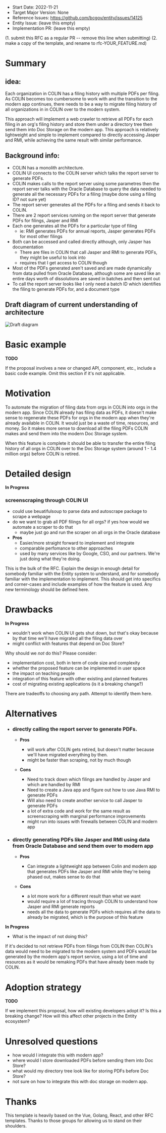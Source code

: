 - Start Date: 2022-11-21
- Target Major Version: None
- Reference Issues: https://github.com/bcgov/entity/issues/14125
- Entity Issue: (leave this empty)
- Implementation PR: (leave this empty)

(1. submit this RFC as a regular PR -- remove this line when submitting)
(2. make a copy of the template, and rename to rfc-YOUR_FEATURE.md)

# Summary

## **idea:**
Each organization in COLIN has a filing history with multiple PDFs per filing. As COLIN becomes too cumbersome to work with and the transition to the modern app continues, there needs to be a way to migrate filing history of all organizations in in COLIN over to the modern system.

This approach will implement a web crawler to retrieve all PDFs for each filing in an org's filing history and store them under a directory tree then send them into Doc Storage on the modern app. This approach is relatively lightweight and simple to implement compared to directly accessing Jasper and RMI, while achieving the same result with similar performance.

## **Background info:**
 - COLIN has a monolith architecture.
 - COLIN UI connects to the COLIN server which talks the report server to generate PDFs.
 - COLIN makes calls to the report server using some parametres then the report server talks with the Oracle Database to query the data needed to generate all the necessary PDFs for a filing (maybe done using a filing ID? not sure yet)
 - The report server generates all the PDFs for a filing and sends it back to COLIN. 
 - There are 2 report services running on the report server that generate PDFs for filings, Jasper and RMI
 - Each one generates all the PDFs for a particular type of filing
    - ie: RMI generates PDFs for annual reports, Jasper generates PDFs for most other filings
 - Both can be accessed and called directly although, only Jasper has documentation
    - There are files in COLIN that call Jasper and RMI to generate PDFs, they might be useful to look into
    - requires that I get access to COLIN though
 - Most of the PDFs generated aren't saved and are made dynamically from data pulled from Oracle Database,
 although some are saved like an entire days worth of dissolutions are saved in batches and then sent out
 - To call the report server looks like I only need a batch ID which identifies the filing to generate PDFs for, and a document type
  
## **Draft diagram of current understanding of architecture**
![Draft diagram](rfc-load-colin-pdfs-to-doc-store/draft%20diagram.png)

# Basic example
**TODO**

If the proposal involves a new or changed API, component, etc., include a basic code example.
Omit this section if it's not applicable.

# Motivation

To automate the migration of filing data from orgs in COLIN into orgs in the modern app. Since COLIN already has filing data as PDFs, it doesn't make sense to regenerate these PDFs for orgs in the modern app when they're already available in COLIN. It would just be a waste of time, resources, and money. So it  makes more sense to download all the filing PDFs COLIN makes and send them into the modern Doc Storage system.

When this feature is complete it should be able to transfer the entire filing history of all orgs in COLIN over to the Doc Storage system (around 1 - 1.4 million orgs) before COLIN is retired. 

# Detailed design

**In Progress**


 ### screenscraping through COLIN UI
  - could use beuatifulsoup to parse data and autoscrape package to scrape a webpage
  - do we want to grab all PDF filings for all orgs? if yes how would we automate a scraper to do that
      - maybe just go and run the scraper on all orgs in the Oracle database 
  - **Pros**
    - Easier/more straight forward to implement and integrate
    - comparable perfomance to other approaches
    - used by many services like by Google, CSO, and our partners. We're just doing what they're doing.
  

This is the bulk of the RFC. Explain the design in enough detail for somebody familiar with the Entity system to understand, and for somebody familiar with the implementation to implement. This should get into specifics and corner-cases and include examples of how the feature is used. Any new terminology should be defined here.

# Drawbacks

**In Progress**
  - wouldn't work when COLIN UI gets shut down, but that's okay because by that time we'll have migrated all the filing data over
  - might conflict with features that depend on Doc Store?

Why should we *not* do this? Please consider:

- implementation cost, both in term of code size and complexity
- whether the proposed feature can be implemented in user space
- the impact on teaching people
- integration of this feature with other existing and planned features
- cost of migrating existing applications (is it a breaking change?)

There are tradeoffs to choosing any path. Attempt to identify them here.

# Alternatives

 - ### **directly calling the report server to generate PDFs.**
    - **Pros**
        - will work after COLIN gets retired, but doesn't matter because we'll have migrated everything by then.
        - might be faster than scraping, not by much though

    - **Cons**
        - Need to track down which filings are handled by Jasper and which are handled by RMI
        - Need to create a Java app and figure out how to use Java RMI to generate PDFs
        - Will also need to create another service to call Jasper to generate PDFs
        - a lot of extra code and work for the same result as screenscraping with marginal performance improvements
        - might run into issues with firewalls between COLIN and modern app

 - ### **directly generating PDFs like Jasper and RMI using data from Oracle Database and send them over to modern app**
    - **Pros**
        - Can integrate a lightweight app between Colin and modern app that generates PDFs like Jasper and RMI while they're being phased out, makes sense to do that

    - **Cons**
        - a lot more work for a different result than what we want
        - would require a lot of tracing through COLIN to understand how Jasper and RMI generate reports
        - needs all the data to generate PDFs which requires all the data to already be migrated, which is the purpose of this feature


**In Progress**

- What is the impact of not doing this?

If it's decided to not retrieve PDFs from filings from COLIN then COLIN's data would need to be migrated to the modern system and PDFs would be generated by the modern app's report service, using a lot of time and resources as it would be remaking PDFs that have already been made by COLIN.

# Adoption strategy

**TODO**

If we implement this proposal, how will existing developers adopt it? Is this a breaking change? How will this affect other projects in the Entity ecosystem?

# Unresolved questions

 - how would I integrate this with modern app?
 - where would I store downloaded PDFs before sending them into Doc Store?
 - what would my directory tree look like for storing PDFs before Doc Store?
 - not sure on how to integrate this with doc storage on modern app.

# Thanks

This template is heavily based on the Vue, Golang, React, and other RFC templates. Thanks to those groups for allowing us to stand on their shoulders.
